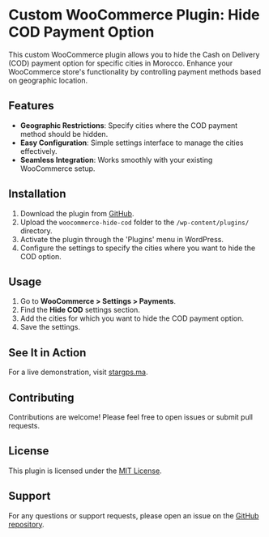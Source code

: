 # Custom WooCommerce Plugin: Hide COD Payment Option

This custom WooCommerce plugin allows you to hide the Cash on Delivery (COD) payment option for specific cities in Morocco. Enhance your WooCommerce store's functionality by controlling payment methods based on geographic location.

## Features

- **Geographic Restrictions**: Specify cities where the COD payment method should be hidden.
- **Easy Configuration**: Simple settings interface to manage the cities effectively.
- **Seamless Integration**: Works smoothly with your existing WooCommerce setup.

## Installation

1. Download the plugin from [GitHub](https://github.com/younes-dro/woocommerce-hide-cod).
2. Upload the `woocommerce-hide-cod` folder to the `/wp-content/plugins/` directory.
3. Activate the plugin through the 'Plugins' menu in WordPress.
4. Configure the settings to specify the cities where you want to hide the COD option.

## Usage

1. Go to **WooCommerce > Settings > Payments**.
2. Find the **Hide COD** settings section.
3. Add the cities for which you want to hide the COD payment option.
4. Save the settings.

## See It in Action

For a live demonstration, visit [stargps.ma](https://stargps.ma).

## Contributing

Contributions are welcome! Please feel free to open issues or submit pull requests.

## License

This plugin is licensed under the [MIT License](LICENSE).

## Support

For any questions or support requests, please open an issue on the [GitHub repository](https://github.com/younes-dro/woocommerce-hide-cod/issues).
